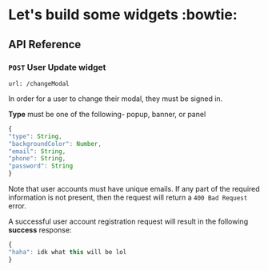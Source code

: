 # Let's build some widgets :bowtie:

## API Reference 

### `POST` User Update widget

`url: /changeModal`

In order for a user to change their modal, they must be signed in.

**Type** must be one of the following- popup, banner, or panel

```javascript
{
"type": String,
"backgroundColor": Number,
"email": String,
"phone": String,
"password": String
}
```

Note that user accounts must have unique emails. If any part of the required information is not present, then the request will return a `400 Bad Request` error.

A successful user account registration request will result in the following **success** response:

```javascript
{
"haha": idk what this will be lol
}
```
